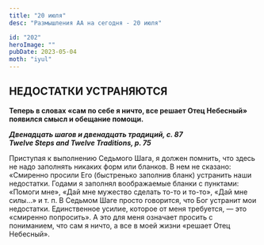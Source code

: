 ```yaml
---
title: "20 июля"
desc: "Размышления АА на сегодня - 20 июля"

id: "202"
heroImage: ""
pubDate: 2023-05-04
moth: "iyul"
---
```


## НЕДОСТАТКИ УСТРАНЯЮТСЯ

**Теперь в словах «сам по себе я ничто, все решает Отец Небесный» появился
смысл и обещание помощи.**

**_Двенадцать шагов и двенадцать традиций, с. 87  
Twelve Steps and Twelve Traditions, p. 75_**

Приступая к выполнению Седьмого Шага, я должен помнить, что здесь не надо
заполнять никаких форм или бланков. В нем не сказано: «Смиренно просили Его
(быстренько заполнив бланк) устранить наши недостатки. Годами я заполнял
воображаемые бланки с пунктами: «Помоги мне», «Дай мне мужество сделать то-то
и то-то», «Дай мне силы…» и т. п. В Седьмом Шаге просто говорится, что Бог
устранит мои недостатки. Единственное усилие, которое от меня требуется, — это
«смиренно попросить». А это для меня означает просить с пониманием, что сам я
ничто, а все в моей жизни «решает Отец Небесный».

